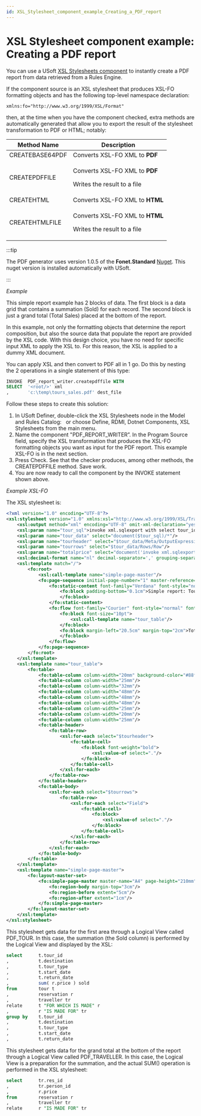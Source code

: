 ```yaml
---
id: XSL_Stylesheet_component_example_Creating_a_PDF_report
---
```


# XSL Stylesheet component example: Creating a PDF report

You can use a USoft [XSL Stylesheets component](/Extensions/DotNet_components/XSL_Stylesheets_components.md) to instantly create a PDF report from data retrieved from a Rules Engine.

If the component source is an XSL stylesheet that produces XSL-FO formatting objects and has the following top-level namespace declaration:

```
xmlns:fo="http://www.w3.org/1999/XSL/Format"
```

then, at the time when you have the component checked, extra methods are automatically generated that allow you to export the result of the stylesheet transformation to PDF or HTML; notably:

|**Method Name**|**Description**|
|--------|--------|
|CREATEBASE64PDF|Converts XSL-FO XML to **PDF**|
|CREATEPDFFILE|<p>Converts XSL-FO XML to **PDF**</p><p>Writes the result to a file</p>|
|CREATEHTML|Converts XSL-FO XML to **HTML**|
|CREATEHTMLFILE|<p>Converts XSL-FO XML to **HTML**</p><p>Writes the result to a file</p>|




:::tip

The PDF generator uses version 1.0.5 of the **Fonet.Standard** [Nuget](/Extensions/DotNet_components/Nugets.md). This nuget version is installed automatically with USoft.

:::

*Example*

This simple report example has 2 blocks of data. The first block is a data grid that contains a summation (Sold) for each record. The second block is just a grand total (Total Sales) placed at the bottom of the report.

In this example, not only the formatting objects that determine the report composition, but also the source data that populate the report are provided by the XSL code. With this design choice, you have no need for specific input XML to apply the XSL to. For this reason, the XSL is applied to a dummy <root/> XML document.

You can apply XSL and then convert to PDF all in 1 go. Do this by nesting the 2 operations in a single statement of this type:

```sql
INVOKE  PDF_report_writer.createpdffile WITH
SELECT 	'<root/>' xml
,       'c:\temp\tours_sales.pdf' dest_file
```

Follow these steps to create this solution:

1. In USoft Definer, double-click the XSL Stylesheets node in the Model and Rules Catalog:	 		or choose Define, RDMI, Dotnet Components, XSL Stylesheets from the main menu.	 
2. Name the component "PDF_REPORT_WRITER”. In the Program Source field, specify the XSL transformation that produces the XSL-FO formatting objects you want as input for the PDF report. This example XSL-FO is in the next section.
3. Press Check. See that the checker produces, among other methods, the CREATEPDFFILE method. Save work.
4. You are now ready to call the component by the INVOKE statement shown above.

*Example XSL-FO*

The XSL stylesheet is:

```xml
<?xml version="1.0" encoding="UTF-8"?>
<xsl:stylesheet version="1.0" xmlns:xsl="http://www.w3.org/1999/XSL/Transform" xmlns:fo="http://www.w3.org/1999/XSL/Format">
	<xsl:output method="xml" encoding="UTF-8" omit-xml-declaration="yes"/>
	<xsl:param name="tour_sql">invoke xml.sqlexport with select tour_id, destination, tour_type, start_date, return_date, sold from pdf_tour</xsl:param>
	<xsl:param name="tour_data" select="document($tour_sql)/*"/>
	<xsl:param name="tourheader" select="$tour_data/Meta/OutputExpressions/Column/@prompt"/>
	<xsl:param name="tourrows" select="$tour_data/Rows/Row"/>
	<xsl:param name="totalprice" select="document('invoke xml.sqlexport with select sum(price) total_sales from pdf_traveller')/*/Rows/Row/Field"/>
	<xsl:decimal-format name="nl" decimal-separator=',' grouping-separator='.'/>
	<xsl:template match="/">
		<fo:root>
			<xsl:call-template name="simple-page-master"/>
			<fo:page-sequence initial-page-number="1" master-reference="A4">
				<fo:static-content font-family="Verdana" font-style="normal" font-weight="normal" font-size="10pt" white-space-collapse="false" white-space-treatment="preserve" white-space="pre" flow-name="xsl-region-before">
					<fo:block padding-bottom="0.1cm">Simple report: Tour Sales  Sheet:  <fo:page-number/>
					</fo:block>
				</fo:static-content>
				<fo:flow font-family="Courier" font-style="normal" font-weight="normal" font-size="9pt" white-space-collapse="false" white-space-treatment="preserve" white-space="pre" flow-name="xsl-region-body">
					<fo:block font-size="10pt">
						<xsl:call-template name="tour_table"/>
					</fo:block>
					<fo:block margin-left="20.5cm" margin-top="2cm">Total Sales: <xsl:value-of select="format-number($totalprice, '###.###,00', 'nl')"/>
					</fo:block>
				</fo:flow>
			</fo:page-sequence>
		</fo:root>
	</xsl:template>
	<xsl:template name="tour_table">
		<fo:table>
			<fo:table-column column-width="20mm" background-color="#88ff88"/>
			<fo:table-column column-width="25mm"/>
			<fo:table-column column-width="32mm"/>
			<fo:table-column column-width="48mm"/>
			<fo:table-column column-width="48mm"/>
			<fo:table-column column-width="48mm"/>
			<fo:table-column column-width="25mm"/>
			<fo:table-column column-width="20mm"/>
			<fo:table-column column-width="25mm"/>
			<fo:table-header>
				<fo:table-row>
					<xsl:for-each select="$tourheader">
						<fo:table-cell>
							<fo:block font-weight="bold">
								<xsl:value-of select="."/>
							</fo:block>
						</fo:table-cell>
					</xsl:for-each>
				</fo:table-row>
			</fo:table-header>
			<fo:table-body>
				<xsl:for-each select="$tourrows">
					<fo:table-row>
						<xsl:for-each select="Field">
							<fo:table-cell>
								<fo:block>
									<xsl:value-of select="."/>
								</fo:block>
							</fo:table-cell>
						</xsl:for-each>
					</fo:table-row>
				</xsl:for-each>
			</fo:table-body>
		</fo:table>
	</xsl:template>
	<xsl:template name="simple-page-master">
		<fo:layout-master-set>
			<fo:simple-page-master master-name="A4" page-height="210mm" page-width="297mm" margin-top="1cm" margin-bottom="1.05cm" margin-left="0.88cm" margin-right="0.53cm">
				<fo:region-body margin-top="3cm"/>
				<fo:region-before extent="5cm"/>
				<fo:region-after extent="1cm"/>
			</fo:simple-page-master>
		</fo:layout-master-set>
	</xsl:template>
</xsl:stylesheet>
```

This stylesheet gets data for the first area through a Logical View called PDF_TOUR. In this case, the summation (the Sold column) is performed by the Logical View and displayed by the XSL:

```sql
select		t.tour_id
,			t.destination
,			t.tour_type
,			t.start_date
,			t.return_date
,			sum( r.price ) sold
from		tour t
,			reservation r	
,			traveller tr
relate		t "FOR WHICH IS MADE" r
,			r "IS MADE FOR" tr
group by	t.tour_id
,			t.destination
,			t.tour_type
,			t.start_date
,			t.return_date
```

This stylesheet gets data for the grand total at the bottom of the report through a Logical View called PDF_TRAVELLER. In this case, the Logical View is a preparation for the summation, and the actual SUM() operation is performed in the XSL stylesheet:

```sql
select		tr.res_id
,			tr.person_id
,			r.price
from		reservation r
,			traveller tr
relate		r "IS MADE FOR" tr
```

 
